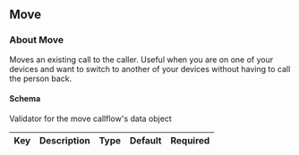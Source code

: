 ## Move

### About Move

Moves an existing call to the caller. Useful when you are on one of your devices and want to switch to another of your devices without having to call the person back.

#### Schema

Validator for the move callflow's data object



Key | Description | Type | Default | Required
--- | ----------- | ---- | ------- | --------



